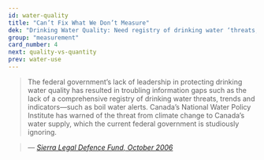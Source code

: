 ```yaml
---
id: water-quality
title: "Can’t Fix What We Don’t Measure"
dek: "Drinking Water Quality: Need registry of drinking water ‘threats, trends and indicators.’"
group: "measurement"
card_number: 4
next: quality-vs-quantity
prev: water-use
---
```

> The federal government’s lack of leadership in protecting drinking water quality has resulted in troubling information gaps such as the lack of a comprehensive registry of drinking water threats, trends and indicators—such as boil water alerts. Canada’s National Water Policy Institute has warned of the threat from climate change to Canada’s water supply, which the current federal government is studiously ignoring.

> — <cite>[Sierra Legal Defence Fund, October 2006][1]</cite>

[1]:http://www.documentcloud.org/documents/1845794-waterproof-2.html#document/p33/a213240

<div id="DC-note-213240" class="DC-note-container"></div>
<script src="//s3.amazonaws.com/s3.documentcloud.org/notes/loader.js"></script>
<script>
  dc.embed.loadNote('//www.documentcloud.org/documents/1845794-waterproof-2/annotations/213240.js');
</script>

